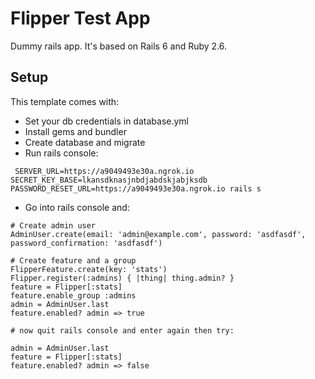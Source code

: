 # Flipper Test App

Dummy rails app. It's based on Rails 6 and Ruby 2.6.

## Setup

This template comes with:
- Set your db credentials in database.yml
- Install gems and bundler
- Create database and migrate
- Run rails console:
```
 SERVER_URL=https://a9049493e30a.ngrok.io SECRET_KEY_BASE=lkansdknasjnbdjabdskjabjksdb PASSWORD_RESET_URL=https://a9049493e30a.ngrok.io rails s
```
- Go into rails console and:

```
# Create admin user
AdminUser.create(email: 'admin@example.com', password: 'asdfasdf', password_confirmation: 'asdfasdf')

# Create feature and a group
FlipperFeature.create(key: 'stats')
Flipper.register(:admins) { |thing| thing.admin? }
feature = Flipper[:stats]
feature.enable_group :admins
admin = AdminUser.last
feature.enabled? admin => true

# now quit rails console and enter again then try:

admin = AdminUser.last
feature = Flipper[:stats]
feature.enabled? admin => false
```
